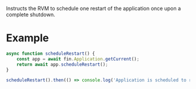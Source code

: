 Instructs the RVM to schedule one restart of the application once upon a complete shutdown.
# Example
```js
async function scheduleRestart() {
    const app = await fin.Application.getCurrent();
    return await app.scheduleRestart();
}

scheduleRestart().then(() => console.log('Application is scheduled to restart')).catch(err => console.log(err));
```
